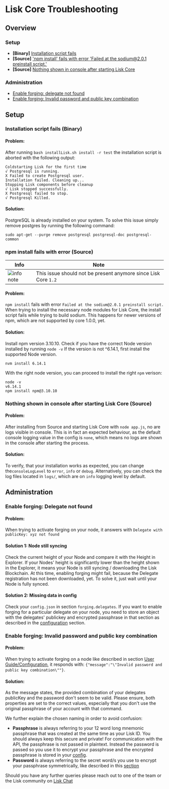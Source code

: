 # Lisk Core Troubleshooting
 
## Overview

### Setup
- **[Binary]** [Installation script fails](#installation-script-fails-binary)
- **[Source]** ['npm install' fails with error 'Failed at the sodium@2.0.1 preinstall script.'](#npm-install-fails-with-error-source)
- **[Source]** [Nothing shown in console after starting Lisk Core](#nothing-shown-in-console-after-starting-lisk-core)

### Administration
- [Enable forging: delegate not found](#enable-forging-delegate-not-found)
- [Enable forging: Invalid password and public key combination](#enable-forging-invalid-password-and-public-key-combination)

## Setup

### Installation script fails (Binary)
#### Problem:
After running `bash installLisk.sh install -r test` the installation script is aborted with the following output:
```shell
Coldstarting Lisk for the first time
√ Postgresql is running.
X Failed to create Postgresql user.
Installation failed. Cleaning up...
Stopping Lisk components before cleanup
√ Lisk stopped successfully.
X Postgresql failed to stop.
√ Postgresql Killed.
```
#### Solution:
PostgreSQL is already installed on your system.
To solve this issue simply remove postgres by running the following command:
```shell
sudo apt-get --purge remove postgresql postgresql-doc postgresql-common
```

### npm install fails with error (Source)

Info | Note 
--- | --- 
![info note](../../info-icon.png "Info Note") | This issue should not be present anymore since Lisk Core `1.2`

#### Problem:
`npm install` fails with error `Failed at the sodium@2.0.1 preinstall script.`
When trying to install the necessary node modules for Lisk Core, the install script fails while trying to build sodium.
This happens for newer versions of npm, which are not supported by core 1.0.0, yet.
#### Solution:
Install npm version 3.10.10.
Check if you have the correct Node version installed by running `node -v`
If the version is not ^6.14.1, first install the supported Node version.
```shell
nvm install 6.14.1
```
With the right node version, you can proceed to install the right `npm` verison:
```shell
node -v
v6.14.1
npm install npm@3.10.10
```

### Nothing shown in console after starting Lisk Core (Source)
#### Problem: 
After installing from Source and starting Lisk Core with `node app.js`, no are logs visible in console.
This is in fact an expected behaviour, as the default console logging value in the config is `none`, which means no logs are shown in the console after starting the process.
#### Solution: 
To verify, that your installation works as expected, you can change the`consoleLogLevel` to `error`, `info` or `debug`.
Alternatively, you can check the log files located in `logs/`, which are on `info` logging level by default.

## Administration

### Enable forging: Delegate not found
#### Problem:
When trying to activate forging on your node, it answers with `Delegate with publicKey: xyz not found`
#### Solution 1: Node still syncing
Check the current height of your Node and compare it with the Height in Explorer.
If your Nodes' height is significantly lower than the height shown in the Explorer, it means your Node is still syncing / downloading the Lisk Blockchain. At this time, enabling forging might fail, because the Delegate registration has not been downloaded, yet.
To solve it, just wait until your Node is fully synced.
#### Solution 2: Missing data in config
Check your `config.json` in section `forging.delegates`.
If you want to enable forging for a particular delegate on your node, you need to store an object with the delegates' publickey and encrypted passphrase in that section as described in the [configuration](../user-guide/configuration/configuration.md#forging) section.

### Enable forging: Invalid password and public key combination
#### Problem:
When trying to activate forging on a node like described in section [User Guide/Configuration](../user-guide/configuration/configuration.md#enable-disable-forging), it responds with: `{"message":"\"Invalid password and public key combination\""}`.
#### Solution:
As the message states, the provided combination of your delegates publicKey and the password don't seem to be valid. Please ensure, both properties are set to the correct values, especially that you don't use the original passphrase of your account with that command.

We further explain the chosen naming in order to avoid confusion:
- **Passphrase** is always referring to your 12 word long mnemonic passphrase that was created at the same time as your Lisk ID. You should always keep this secure and private! For communication with the API, the passphrase is not passed in plaintext. Instead the password is passed so you use it to encrypt your passphrase and the encrypted passphrase is stored in your [config](../user-guide/configuration/configuration.md).
- **Password** is always referring to the secret word/s you use to encrypt your passphrase symmetrically, like described in this [section](../user-guide/configuration/configuration.md#forging)

Should you have any further queries please reach out to one of the team or the Lisk community on [Lisk Chat](https://lisk.chat/home)
